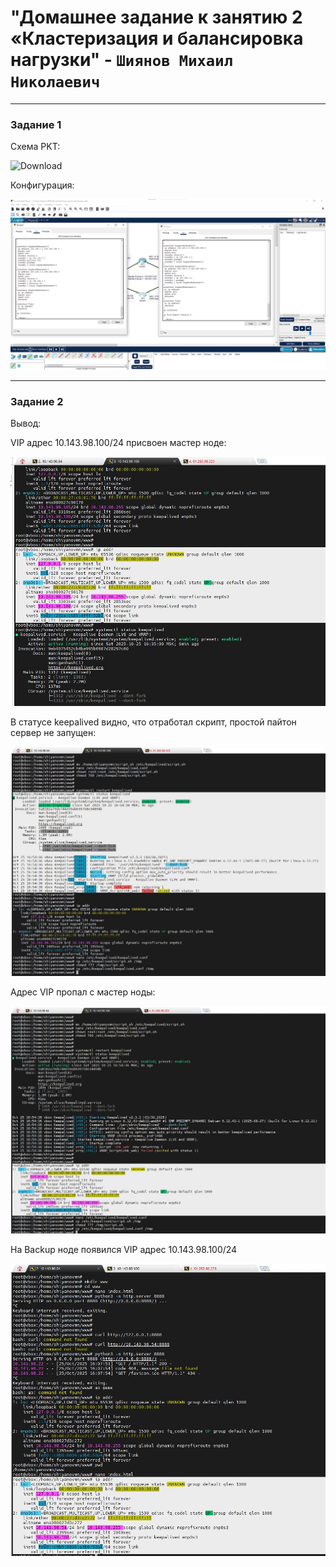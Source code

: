 # "Домашнее задание к занятию 2 «Кластеризация и балансировка нагрузки" - `Шиянов Михаил Николаевич`

---

### Задание 1

Схема PKT:

![Download](https://github.com/mshiyanov/8-03-hw/blob/main/screenshots/hsrp_advanced_shiyanov.pkt)


Конфигурация:

![Pipeline settings](https://github.com/mshiyanov/8-03-hw/blob/main/screenshots/PacketTracert.png)

---

### Задание 2

Вывод:

VIP адрес 10.143.98.100/24 присвоен мастер ноде:

![Pipeline settings](https://github.com/mshiyanov/8-03-hw/blob/main/screenshots/01_MV.PNG.jpg)

В статусе keepalived видно, что отработал скрипт, простой пайтон сервер не запущен:

![Pipeline settings](https://github.com/mshiyanov/8-03-hw/blob/main/screenshots/02_MV.PNG.jpg)


Адрес VIP пропал с мастер ноды:

![Pipeline settings](https://github.com/mshiyanov/8-03-hw/blob/main/screenshots/03_MV.PNG.jpg)

На Backup ноде появился VIP адрес 10.143.98.100/24

![Pipeline settings](https://github.com/mshiyanov/8-03-hw/blob/main/screenshots/04_MV.PNG.jpg)

